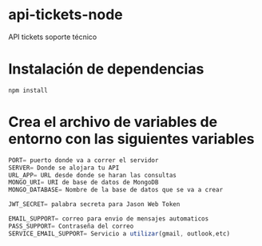 # api-tickets-node
API tickets soporte técnico


# Instalación de dependencias

```
npm install

```

# Crea el archivo de variables de entorno con las siguientes variables

```javascript
PORT= puerto donde va a correr el servidor
SERVER= Donde se alojara tu API
URL_APP= URL desde donde se haran las consultas
MONGO_URI= URI de base de datos de MongoDB
MONGO_DATABASE= Nombre de la base de datos que se va a crear

JWT_SECRET= palabra secreta para Jason Web Token

EMAIL_SUPPORT= correo para envio de mensajes automaticos
PASS_SUPPORT= Contraseña del correo 
SERVICE_EMAIL_SUPPORT= Servicio a utilizar(gmail, outlook,etc)

```

